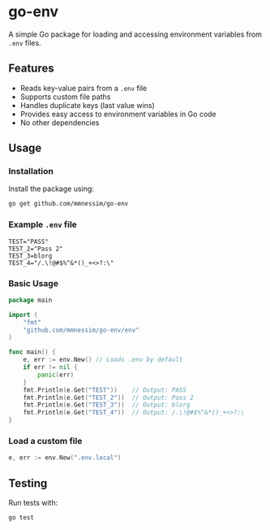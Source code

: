# go-env

A simple Go package for loading and accessing environment variables from `.env` files.

## Features

- Reads key-value pairs from a `.env` file
- Supports custom file paths
- Handles duplicate keys (last value wins)
- Provides easy access to environment variables in Go code
- No other dependencies

## Usage

### Installation

Install the package using:

```sh
go get github.com/mmnessim/go-env
```

### Example `.env` file

```
TEST="PASS"
TEST_2="Pass 2"
TEST_3=blorg
TEST_4="/.\!@#$%^&*()_+<>?:\"
```

### Basic Usage

```go
package main

import (
    "fmt"
    "github.com/mmnessim/go-env/env"
)

func main() {
    e, err := env.New() // Loads .env by default
    if err != nil {
        panic(err)
    }
    fmt.Println(e.Get("TEST"))    // Output: PASS
    fmt.Println(e.Get("TEST_2"))  // Output: Pass 2
    fmt.Println(e.Get("TEST_3"))  // Output: blorg
    fmt.Println(e.Get("TEST_4"))  // Output: /.\!@#$%^&*()_+<>?:\
}
```

### Load a custom file

```go
e, err := env.New(".env.local")
```

## Testing

Run tests with:

```sh
go test
```
